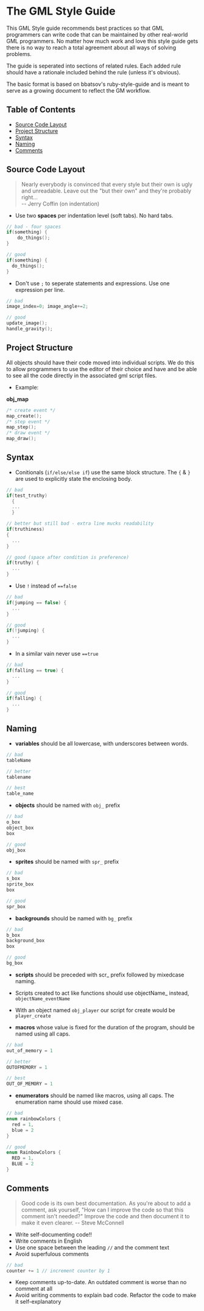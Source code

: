 # The GML Style Guide

This GML Style guide recommends best practices so that GML programmers can write code that can be maintained by other real-world GML programmers. No matter how much work and love this style guide gets there is no way to reach a total agreement about all ways of solving problems.

The guide is seperated into sections of related rules. Each added rule should have a rationale included behind the rule (unless it's obvious).

The basic format is based on bbatsov's ruby-style-guide and is meant to serve as a growing document to reflect the GM workflow.

## Table of Contents
* [Source Code Layout](#source-code-layout)
* [Project Structure](#project-structure)
* [Syntax](#syntax)
* [Naming](#naming)
* [Comments](#comments)

## Source Code Layout
> Nearly everybody is convinced that every style but their own is
> ugly and unreadable. Leave out the "but their own" and they're
> probably right... <br/>
> -- Jerry Coffin (on indentation)

* Use two **spaces** per indentation level (soft tabs). No hard tabs.
```c
// bad - four spaces
if(something) {
    do_things();
}

// good
if(something) {
  do_things();
}
```

* Don't use `;` to seperate statements and expressions. Use one expression per line.
```c
// bad
image_index=0; image_angle+=2;

// good
update_image();
handle_gravity();
```

## Project Structure
All objects should have their code moved into individual scripts.
We do this to allow programmers to use the editor of their choice and have and be able to see all the code directly in the associated gml script files.

* Example:

**obj_map**
```c
/* create event */
map_create();
/* step event */
map_step();
/* draw event */
map_draw();
```

## Syntax
* Conitionals (`if/else/else if`) use the same block structure. The `{` & `}`  are used to explicitly state the enclosing body.
```c
// bad
if(test_truthy)
  {
  ...
  }

// better but still bad - extra line mucks readability
if(truthiness)
{
  ...
}

// good (space after condition is preference)
if(truthy) {
  ...
}
```
* Use `!` instead of `==false`
```c
// bad
if(jumping == false) {
  ...
}

// good
if(!jumping) {
  ...
}
```
* In a similar vain never use `==true`
```c
// bad
if(falling == true) {
  ...
}

// good
if(falling) {
  ...
}
```

## Naming
* **variables** should be all lowercase, with underscores between words. 
```c
// bad
tableName

// better
tablename

// best
table_name
```

* **objects** should be named with `obj_` prefix
```c
// bad
o_box
object_box
box

// good
obj_box
```

* **sprites** should be named with `spr_` prefix
```c
// bad
s_box
sprite_box
box

// good
spr_box
```

* **backgrounds** should be named with `bg_` prefix
```c
// bad
b_box
background_box
box

// good
bg_box
```

* **scripts** should be preceded with scr_ prefix followed by mixedcase naming. 
* Scripts created to act like functions should use objectName_ instead, `objectName_eventName`
* With an object named `obj_player` our script for create would be `player_create`


* **macros** whose value is fixed for the duration of the program, should be named using all caps.
```c
// bad
out_of_memory = 1

// better
OUTOFMEMORY = 1

// best
OUT_OF_MEMORY = 1
```

* **enumerators** should be named like macros, using all caps. The enumeration name should use mixed case. 
```c
// bad
enum rainbowColors {
  red = 1,
  blue = 2
}

// good
enum RainbowColors {
  RED = 1,
  BLUE = 2
}
```

## Comments
> Good code is its own best documentation. As you're about to add a comment, ask yourself, "How can I improve the code so that this comment isn't needed?" Improve the code and then document it to make it even clearer.
> -- Steve McConnell

* Write self-documenting code!!
* Write comments in English
* Use one space between the leading `//` and the comment text
* Avoid superfulous comments
```c
// bad
counter += 1 // increment counter by 1
```
* Keep comments up-to-date. An outdated comment is worse than no comment at all
* Avoid writing comments to explain bad code. Refactor the code to make it self-explanatory
